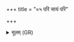 +++
title = "०५ परि सायं परि"

+++
<details><summary>मूलम् (GR)</summary>

परि सायं परि प्रातः  
परि मध्यंदिनं परि ।  
दर्भो हिरण्यहस्तघ्नः  
परि णः पातु विश्वतः ॥
</details>